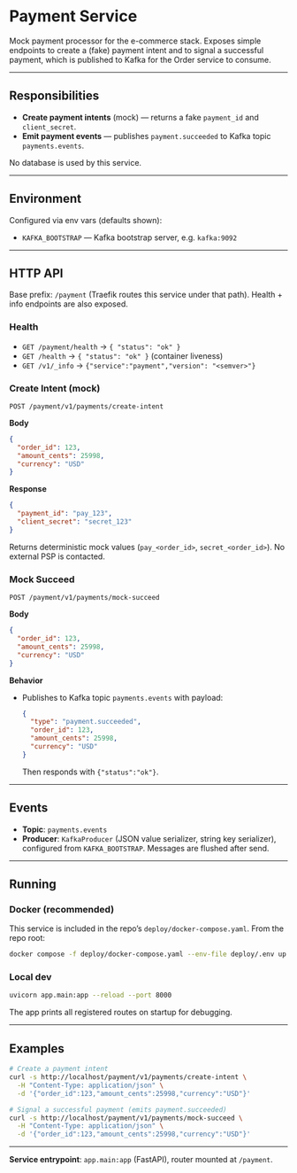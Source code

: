 # Payment Service

Mock payment processor for the e-commerce stack. Exposes simple endpoints to create a (fake) payment intent and to signal a successful payment, which is published to Kafka for the Order service to consume.&#x20;

---

## Responsibilities

* **Create payment intents** (mock) — returns a fake `payment_id` and `client_secret`.&#x20;
* **Emit payment events** — publishes `payment.succeeded` to Kafka topic `payments.events`.

No database is used by this service.

---

## Environment

Configured via env vars (defaults shown):&#x20;

* `KAFKA_BOOTSTRAP` — Kafka bootstrap server, e.g. `kafka:9092`

---

## HTTP API

Base prefix: `/payment` (Traefik routes this service under that path). Health + info endpoints are also exposed.&#x20;

### Health

* `GET /payment/health` → `{ "status": "ok" }`
* `GET /health` → `{ "status": "ok" }` (container liveness)
* `GET /v1/_info` → `{"service":"payment","version": "<semver>"}`&#x20;

### Create Intent (mock)

`POST /payment/v1/payments/create-intent`

**Body**

```json
{
  "order_id": 123,
  "amount_cents": 25998,
  "currency": "USD"
}
```

**Response**

```json
{
  "payment_id": "pay_123",
  "client_secret": "secret_123"
}
```

Returns deterministic mock values (`pay_<order_id>`, `secret_<order_id>`). No external PSP is contacted.&#x20;

### Mock Succeed

`POST /payment/v1/payments/mock-succeed`

**Body**

```json
{
  "order_id": 123,
  "amount_cents": 25998,
  "currency": "USD"
}
```

**Behavior**

* Publishes to Kafka topic `payments.events` with payload:

  ```json
  {
    "type": "payment.succeeded",
    "order_id": 123,
    "amount_cents": 25998,
    "currency": "USD"
  }
  ```

  Then responds with `{"status":"ok"}`.

---

## Events

* **Topic**: `payments.events`
* **Producer**: `KafkaProducer` (JSON value serializer, string key serializer), configured from `KAFKA_BOOTSTRAP`. Messages are flushed after send.&#x20;

---

## Running

### Docker (recommended)

This service is included in the repo’s `deploy/docker-compose.yaml`. From the repo root:

```bash
docker compose -f deploy/docker-compose.yaml --env-file deploy/.env up -d payment
```

### Local dev

```bash
uvicorn app.main:app --reload --port 8000
```

The app prints all registered routes on startup for debugging.&#x20;

---

## Examples

```bash
# Create a payment intent
curl -s http://localhost/payment/v1/payments/create-intent \
  -H "Content-Type: application/json" \
  -d '{"order_id":123,"amount_cents":25998,"currency":"USD"}'

# Signal a successful payment (emits payment.succeeded)
curl -s http://localhost/payment/v1/payments/mock-succeed \
  -H "Content-Type: application/json" \
  -d '{"order_id":123,"amount_cents":25998,"currency":"USD"}'
```

---

**Service entrypoint**: `app.main:app` (FastAPI), router mounted at `/payment`.&#x20;
